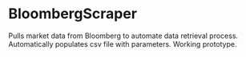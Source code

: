 # BloombergScraper
Pulls market data from Bloomberg to automate data retrieval process. Automatically populates csv file with parameters. Working prototype.
